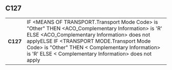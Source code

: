 ## C127
<table>
 <tr>
  <th>
   C127
  </th>
  <td>
   IF &lt;MEANS OF TRANSPORT.Transport Mode Code&gt; is "Other"  THEN &lt;ACO_Complementary Information&gt; is 'R'  ELSE &lt;ACO_Complementary Information&gt; does not applyELSE IF &lt;TRANSPORT MODE.Transport Mode Code&gt; is "Other"  THEN &lt; Complementary Information&gt; is 'R'  ELSE &lt; Complementary Information&gt; does not apply
  </td>
 </tr>
</table>
